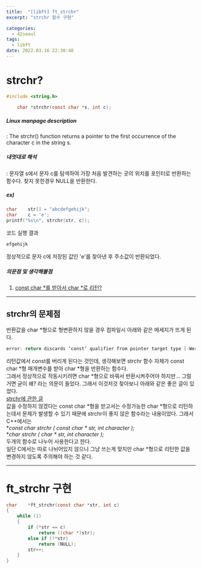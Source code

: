 ```yaml
---
title:  "[libft] ft_strchr"
excerpt: "strchr 함수 구현"

categories:
  - 42seoul
tags:
  - libft
date: 2022.03.16 22:30:48
---
```


# strchr?

```c
#include <string.h>

    char *strchr(const char *s, int c);
```

##### Linux manpage description    
:  The strchr() function returns a pointer to the first occurrence of the character c in the string s.    

##### 내멋대로 해석    
:  문자열 s에서 문자 c를 탐색하여 가장 처음 발견하는 곳의 위치를 포인터로 반환하는 함수다. 찾지 못한경우 NULL을 반환한다.    

##### ex)    
```c
char	str[] = "abcdefgehijk";
char	c = 'e';
printf("%s\n", strchr(str, c));
```
코드 실행 결과
```c
efgehijk
```
정상적으로 문자 c에 저장된 값인 'e'를 찾아낸 후 주소값이 반환되었다.    

##### 의문점 및 생각해볼점    
1. [const char *를 받아서 char *로 리턴?](#strchr의-문제점)    

***

## strchr의 문제점
반환값을 char *형으로 형변환하지 않을 경우 컴파일시 아래와 같은 메세지가 뜨게 된다.
```c
error: return discards ‘const’ qualifier from pointer target type [-Werror=discarded-qualifiers]
```
리턴값에서 const를 버리게 된다는 것인데, 생각해보면 strchr 함수 자체가 const char *형 매개변수를 받아 char *형을 반환하는 함수다.    
그래서 정상적으로 작동시키려면 char *형으로 바꿔서 반환시켜주어야 하지만... 그럴거면 굳이 왜? 라는 의문이 들었다. 그래서 이것저것 찾아보니 아래와 같은 좋은 글이 있었다.    
[strchr에 관한 글](https://stackoverflow.com/questions/14367727/how-does-strchr-implementation-work/14368141#14368141)    
값을 수정하지 않겠다는 const char *형을 받고서는 수정가능한 char *형으로 리턴하는데서 문제가 발생할 수 있기 때문에 strchr이 좋지 않은 함수라는 내용이었다. 그래서 C++에서는    
**const char *strchr ( const char * str, int character );**    
**char *strchr (       char * str, int character );**    
두개의 함수로 나누어 사용한다고 한다.    
일단 C에서는 따로 나뉘어있지 않으니 그냥 쓰는게 맞지만 char *형으로 리턴한 값을 변경하지 않도록 주의해야 하는 것 같다.    

***

# ft_strchr 구현

```c
char	*ft_strchr(const char *str, int c)
{
	while (1)
	{
		if (*str == c)
			return ((char *)str);
		else if (!*str)
			return (NULL);
		str++;
	}
}
```


